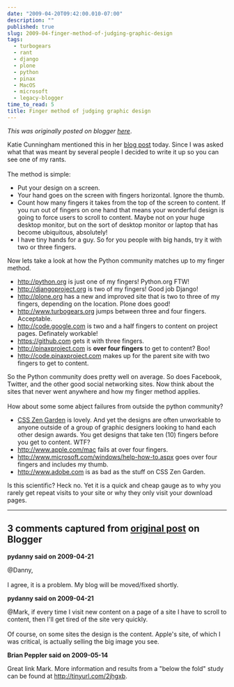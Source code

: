 ```yaml
---
date: "2009-04-20T09:42:00.010-07:00"
description: ""
published: true
slug: 2009-04-finger-method-of-judging-graphic-design
tags:
  - turbogears
  - rant
  - django
  - plone
  - python
  - pinax
  - MacOS
  - microsoft
  - legacy-blogger
time_to_read: 5
title: Finger method of judging graphic design
---
```


_This was originally posted on blogger [here](https://pydanny.blogspot.com/2009/04/finger-method-of-judging-graphic-design.html)_.

Katie Cunningham mentioned this in her <a href="http://elephantangelchild.blogspot.com/2009/04/designers-break-your-design.html">blog post</a> today. Since I was asked what that was meant by several people I decided to write it up so you can see one of my rants.<br /><br />The method is simple:<br /><ul><li>Put your design on a screen.</li><li>Your hand goes on the screen with fingers horizontal. Ignore the thumb.<br /></li><li>Count how many fingers it takes from the top of the screen to content. If you run out of fingers on one hand that means your wonderful design is going to force users to scroll to content. Maybe not on your huge desktop monitor, but on the sort of desktop monitor or laptop that has become ubiquitous, absolutely!</li><li>I have tiny hands for a guy. So for you people with big hands, try it with two or three fingers.<br /></li></ul>Now lets take a look at how the Python community matches up to my finger method.<br /><ul><li><a href="http://python.org/">http://python.org</a> is just one of my fingers! Python.org FTW!</li><li><a href="http://djangoproject.org/">http://djangoproject.org</a> is two of my fingers! Good job Django!</li><li><a href="http://plone.org/">http://plone.org</a> has a new and improved site that is two to three of my fingers, depending on the location. Plone does good!</li><li><a href="http://www.turbogears.org/">http://www.turbogears.org</a> jumps between three and four fingers. Acceptable.</li><li><a href="http://code.google.com/">http://code.google.com</a> is two and a half fingers to content on project pages. Definately workable!</li><li><a href="https://github.com/">https://github.com</a> gets it with three fingers.</li><li><a href="http://pinaxproject.com/">http://pinaxproject.com</a> is <span style="font-weight: bold;">over four fingers</span> to get to content? Boo!<br /></li><li><a href="http://code.pinaxproject.com/">http://code.pinaxproject.com</a> makes up for the parent site with two fingers to get to content.</li></ul>So the Python community does pretty well on average. So does Facebook, Twitter, and the other good social networking sites. Now think about the sites that never went anywhere and how my finger method applies.<br /><br />How about some some abject failures from outside the python community?<br /><ul><li><a href="http://www.csszengarden.com/">CSS Zen Garden</a> is lovely. And yet the designs are often unworkable to anyone outside of a group of graphic designers looking to hand each other design awards. You get designs that take ten (10) fingers before you get to content. WTF?</li><li><a href="http://www.apple.com/mac">http://www.apple.com/mac</a> fails at over four fingers.<br /></li><li><a href="http://www.microsoft.com/windows/help-how-to.aspx">http://www.microsoft.com/windows/help-how-to.aspx</a> goes over four fingers and includes my thumb.</li><li><a href="http://www.adobe.com/products/coldfusion">http://www.adobe.com</a> is as bad as the stuff on CSS Zen Garden.<br /></li></ul>Is this scientific? Heck no. Yet it is a quick and cheap gauge as to why you rarely get repeat visits to your site or why they only visit your download pages.

---

## 3 comments captured from [original post](https://pydanny.blogspot.com/2009/04/finger-method-of-judging-graphic-design.html) on Blogger

**pydanny said on 2009-04-21**

@Danny,<br /><br />I agree, it is a problem. My blog will be moved/fixed shortly.

**pydanny said on 2009-04-21**

@Mark, if every time I visit new content on a page of a site I have to scroll to content, then I'll get tired of the site very quickly. <br /><br />Of course, on some sites the design is the content. Apple's site, of which I was critical, is actually selling the big image you see.

**Brian Peppler said on 2009-05-14**

Great link Mark. More information and results from a "below the fold" study can be found at http://tinyurl.com/2jhgxb.
